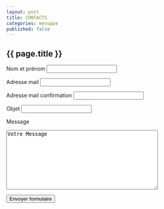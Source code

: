 ```yaml
---
layout: post
title: CONTACTS
categories: menuppe
published: false
---
```


## {{ page.title }}

<label for="nometprenom" markdown="1">Nom et prénom </label> 
<input id="nometprenom" type="text" name="nometprenom" markdown="1" maxlength="40" />
<br/>

<label for="mail" markdown="1">Adresse mail </label> 
<input id="mail" type="text" name="mail" markdown="1" maxlength="40" /> 
<br/>

<label for="mailconfirm" markdown="1">Adresse mail confirmation </label> 
<input id="mailconfirm" type="text" name="mailconfirm" maxlength="40" /> 
<br/>

<label for="objet" markdown="1">Objet </label> 
<input id="objet" type="text" name="objet" markdown="1" maxlength="40" />
<br/>

<label for="messagecontact" markdown="1">Message </label> 
<textarea id="messagecontact" name="messagecontact" rows="10" cols="47">Votre Message</textarea>
<br/>

<button type="submit">Envoyer formulaire</button>
<br/>